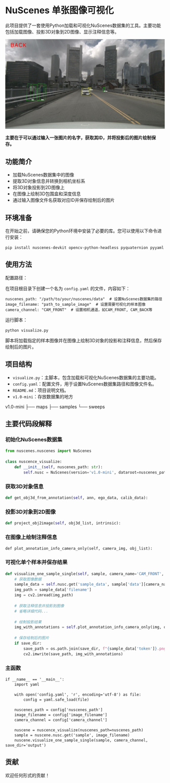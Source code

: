 # NuScenes 单张图像可视化

此项目提供了一套使用Python加载和可视化NuScenes数据集的工具。主要功能包括加载图像、投影3D对象到2D图像、显示注释信息等。

![CAM_BACK](save\CAM_BACK.jpg)

**主要在于可以通过输入一张图片的名字，获取其ID，并将投影后的图片绘制保存。**

## 功能简介

- 加载NuScenes数据集中的图像
- 提取3D对象信息并转换到相机坐标系
- 将3D对象投影到2D图像上
- 在图像上绘制3D包围盒和深度信息
- 通过输入图像文件名获取对应ID并保存绘制后的图片

## 环境准备

在开始之前，请确保您的Python环境中安装了必要的库。您可以使用以下命令进行安装：

`pip install nuscenes-devkit opencv-python-headless pyquaternion pyyaml`

## 使用方法

配置路径：

在项目根目录下创建一个名为 `config.yaml` 的文件，内容如下：

`nuscenes_path: "/path/to/your/nuscenes/data"  # 设置NuScenes数据集的路径`
`image_filename: "path_to_sample_image"  # 设置需要可视化的样本图像`
`camera_channel: "CAM_FRONT"  # 设置相机通道，如CAM_FRONT, CAM_BACK等`

运行脚本：

`python visualize.py`

脚本将加载指定的样本图像并在图像上绘制3D对象的投影和注释信息，然后保存绘制后的图片。

## 项目结构

- `visualize.py`：主脚本，包含加载和可视化NuScenes数据集的主要功能。
- `config.yaml`：配置文件，用于设置NuScenes数据集路径和图像文件名。
- `README.md`：项目说明文档。
- `v1.0-mini`：存放数据集的地方

v1.0-mini
├── maps
├── samples
└── sweeps

## 主要代码段解释

### 初始化NuScenes数据集

```python
from nuscenes.nuscenes import NuScenes

class nuscence_visualize:
    def __init__(self, nuscenes_path: str):
        self.nusc = NuScenes(version='v1.0-mini', dataroot=nuscenes_path)
```

### 获取3D对象信息

```python
def get_obj3d_from_annotation(self, ann, ego_data, calib_data):
```

### 投影3D对象到2D图像

```python
def project_obj2image(self, obj3d_list, intrinsic):
```

### 在图像上绘制注释信息

```
def plot_annotation_info_camera_only(self, camera_img, obj_list):
```

### 可视化单个样本并保存结果

```python
def visualize_one_sample_single(self, sample, camera_name='CAM_FRONT', results=None, visible_level=1, scale_ratio=1, save_dir=None):
    # 获取图像数据
    sample_data = self.nusc.get('sample_data', sample['data'][camera_name])
    img_path = sample_data['filename']
    img = cv2.imread(img_path)
    
    # 获取注释信息并投影到图像
    # 省略详细代码...
    
    # 绘制投影结果
    img_with_annotations = self.plot_annotation_info_camera_only(img, obj_list)
    
    # 保存绘制后的图片
    if save_dir:
        save_path = os.path.join(save_dir, f"{sample_data['token']}.png")
        cv2.imwrite(save_path, img_with_annotations)
```

### 主函数

```
if __name__ == '__main__':
    import yaml

    with open('config.yaml', 'r', encoding='utf-8') as file:
        config = yaml.safe_load(file)

    nuscenes_path = config['nuscenes_path']
    image_filename = config['image_filename']
    camera_channel = config['camera_channel']

    nuscene = nuscence_visualize(nuscenes_path=nuscenes_path)
    sample = nuscene.nusc.get('sample', image_filename)
    nuscene.visualize_one_sample_single(sample, camera_channel, save_dir='output')

```

## 贡献

欢迎任何形式的贡献！